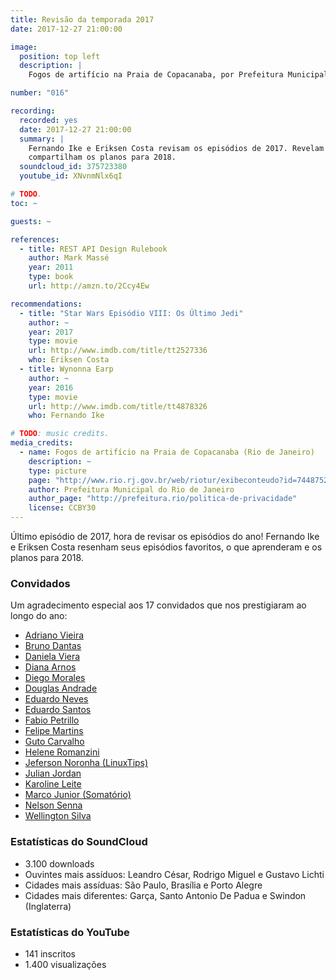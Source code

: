 ```yaml
---
title: Revisão da temporada 2017
date: 2017-12-27 21:00:00

image:
  position: top left
  description: |
    Fogos de artifício na Praia de Copacanaba, por Prefeitura Municipal do Rio de Janeiro, licenciado sob CC BY 3.0.

number: "016"

recording:
  recorded: yes
  date: 2017-12-27 21:00:00
  summary: |
    Fernando Ike e Eriksen Costa revisam os episódios de 2017. Revelam seus episódios favoritos, o que aprenderam e
    compartilham os planos para 2018.
  soundcloud_id: 375723380
  youtube_id: XNvnmNlx6qI

# TODO.
toc: ~

guests: ~

references:
  - title: REST API Design Rulebook
    author: Mark Massé
    year: 2011
    type: book
    url: http://amzn.to/2Ccy4Ew

recommendations:
  - title: "Star Wars Episódio VIII: Os Último Jedi"
    author: ~
    year: 2017
    type: movie
    url: http://www.imdb.com/title/tt2527336
    who: Eriksen Costa
  - title: Wynonna Earp
    author: ~
    year: 2016
    type: movie
    url: http://www.imdb.com/title/tt4878326
    who: Fernando Ike

# TODO: music credits.
media_credits:
  - name: Fogos de artifício na Praia de Copacanaba (Rio de Janeiro)
    description: ~
    type: picture
    page: "http://www.rio.rj.gov.br/web/riotur/exibeconteudo?id=7448752"
    author: Prefeitura Municipal do Rio de Janeiro
    author_page: "http://prefeitura.rio/politica-de-privacidade"
    license: CCBY30
---
```


Último episódio de 2017, hora de revisar os episódios do ano! Fernando Ike e Eriksen Costa resenham seus episódios
favoritos, o que aprenderam e os planos para 2018.


### Convidados

Um agradecimento especial aos 17 convidados que nos prestigiaram ao longo do ano:

- [Adriano Vieira](https://twitter.com/adriano_vieira)
- [Bruno Dantas](https://www.linkedin.com/in/bdantas)
- [Daniela Viera](https://twitter.com/danivieira)
- [Diana Arnos](https://twitter.com/dianaarnos)
- [Diego Morales](https://twitter.com/dgmorales)
- [Douglas Andrade](https://twitter.com/douglasandrade)
- [Eduardo Neves](https://twitter.com/_eth0_)
- [Eduardo Santos](https://twitter.com/eduardosan)
- [Fabio Petrillo](https://twitter.com/PetrilloFabio)
- [Felipe Martins](https://twitter.com/eufefas)
- [Guto Carvalho](https://twitter.com/gutocarvalho)
- [Helene Romanzini](https://www.instagram.com/helene_cr)
- [Jeferson Noronha (LinuxTips)](https://twitter.com/badtux_)
- [Julian Jordan](https://twitter.com/julianmjordan)
- [Karoline Leite](https://twitter.com/karolineleite)
- [Marco Junior (Somatório)](https://twitter.com/somatorio)
- [Nelson Senna](https://twitter.com/nelson_senna)
- [Wellington Silva](https://twitter.com/_wsilva)


### Estatísticas do SoundCloud

- 3.100 downloads
- Ouvintes mais assíduos: Leandro César, Rodrigo Miguel e Gustavo Lichti
- Cidades mais assíduas: São Paulo, Brasília e Porto Alegre
- Cidades mais diferentes: Garça, Santo Antonio De Padua e Swindon (Inglaterra)


### Estatísticas do YouTube

- 141 inscritos
- 1.400 visualizações
